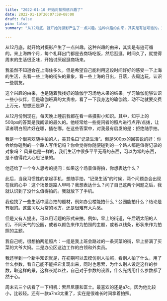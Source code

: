 ```yaml
---
title: "2022-01-10 开始对拍照感兴趣了"
date: 2022-01-10T20:07:58+08:00
draft: false
pin: false
summary: "从12月底，就开始对摄影产生了一点兴趣。这种兴趣的由来，其实是有迹可循的。来上海四个月，每个礼拜出门都是去商场吃饭，然后逛逛。时间久了，就觉得周末的生活很乏味，开始讨厌起逛商场来。"

---
```




从12月底，就开始对摄影产生了一点兴趣。这种兴趣的由来，其实是有迹可循的。来上海四个月，每个礼拜出门都是去商场吃饭，然后逛逛。时间久了，就觉得周末的生活很乏味，开始讨厌起逛商场来。

我虽然不知道会在上海住多久，但是希望自己能利用这段时间好好的感受一下上海的生活，去看一些上海的街头的景象，看一些上海的日出，日落，去周边玩，认识一些朋友。

这个兴趣的由来，也是随着我找好的瑜伽学习场地未果的结果。学习瑜伽能够认识一些小伙伴，但是瑜伽班真的太贵啦，看了一下我身边的瑜伽馆，动不动就要交费上万元，想想还是算了。

从12月份到现在，每天晚上睡前我都在看一些摄影小知识。其中，知乎上的500px的答案是我阅读的最久的。他经常给一些提问者的照片进行点评/点拨，让读者明白照片好在哪，插在哪。在这些答案中，对我最有启发的是：拒绝随手拍。

我是一个很喜欢随手拍的人，美其名曰“记录生活”。但是500px的回答说的好：你会给你碰到的一个路人写传记吗？你会觉得你随便碰到的一个路人都是值得记录的对象吗？ 风景也是一样的，我们生活中很多平平无奇的东西，习以为常的东西，是不值得花大心思记录的。

他还给了一个令人思考的提问：如果这个场景值得拍，你想表达什么？

此后，当我习惯性的拿起手机，想随手拍，“记录生活”的时候，两个问题总会出现在我的心中：这个场景是路人甲吗？我想表达什么？问了自己这两个问题之后，我就认识到了没什么值得拍的。我就放下了手机。

我也找了一些生活中适合拍的题材，例如办公楼能拍什么？公园能拍什么？结论是有限的。这些习以为常的地方，还是很难有大片感。

但是又有人提出，可以用话题的形式来拍。例如，早上的街道，午后晒太阳的人们，不同天气的公园，或者以颜色来作为拍照的主题，或者以线条，形状来作为拍照的主题。

我自己呢，很想拍两组照片：一组是我上班会路过的一条买菜的街，早上挤满了买菜的大爷大妈。二是办公区这边工作的白领和外卖员。

我还学到一个新手知识就是，在初期可以去模仿别人拍照，看别人拍了什么，用了什么参数，看自己能不能把它复现出来，同时也思索，为什么别人设定这样的参数，取这样的景，这样长期以往，自己对于参数的设置，什么光线用什么参数都了然于心。

周末去三个店看了一下相机：索尼尼康和富士。最喜欢的还是a7c，因为他比较小，比较轻。还有一款a7m3太重了，实在是很难长时间拿着拍照。